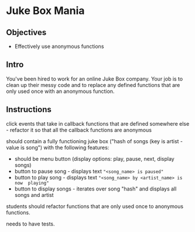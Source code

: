 # Juke Box Mania

## Objectives

+ Effectively use anonymous functions

## Intro

You've been hired to work for an online Juke Box company. Your job is to clean up their messy code and to replace any defined functions that are only used once with an anonymous function. 

## Instructions


click events that take in callback functions that are defined somewhere else - refactor it so that all the callback functions are anonymous


should contain a fully functioning juke box ("hash of songs (key is artist - value is song") with the following features:

  + should be menu button (display options: play, pause, next, display songs)
  + button to pause song - displays text `"<song_name> is paused"`
  + button to play song - displays text `"<song_name> by <artist_name> is now  playing"`
  + button to display songs - iterates over song "hash" and displays all songs and artist


students should refactor functions that are only used once to anonymous functions.

needs to have tests.